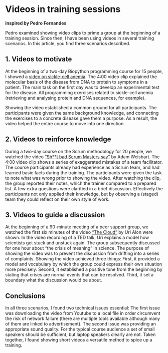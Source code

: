 
# Videos in training sessions

**inspired by Pedro Fernandes**

Pedro examined showing video clips to prime a group at the beginning of a training session. Since then, I have been using videos in several training scenarios. In this article, you find three scenarios described.

## 1. Videos to motivate

At the beginning of a two-day Biopython programming course for 15
people, I showed a [video on sickle-cell anemia](http://www.youtube.com/watch?v=R4-c3hUhhyc). The
4:00 video clip explained the molecular basis of the disease from DNA to
protein to symptoms in a patient. The main task on the first day was to
develop an experimental test for the disease. All programming exercises
related to sickle-cell anemia (retrieving and analysing protein and DNA
sequences, for example). 

Showing the video established a common ground
for all participants. The participants were given the same background
knowledge, and connecting the exercises to a concrete disease gave them
a purpose. As a result, the video helped the entire course to move into
one direction.

## 2. Videos to reinforce knowledge

During a two-day course on the Scrum methodology for 20 people, we watched the
video [“Sh\*\*t bad Scrum Masters say”](http://www.youtube.com/watch?v=GGbsgs611MM) by Adam Weisbart. The 4:00 video clip shows a series of exaggerated mistakes of a
team facilitator. The course participants already had experience as a
Scrum team, and had learned basic facts during the training. The
participants were given the task to note what was wrong prior to showing
the video. After watching the clip, the group reported their notes,
which the trainer compared to a prepared list. A few extra questions
were clarified in a brief discussion. Effectively the participants not
only applied their knowledge, but by observing a (staged) team they
could reflect on their own style of work.

## 3. Videos to guide a discussion

At the beginning of a 90-minute meeting of a peer support group, we watched the
first six minutes of the video [“The Cloud”](http://www.youtube.com/watch?v=RVoz_pEeV8I) by Uri Alon were
shown. In the video recording of a TED talk, Uri explains a
model how scientists get stuck and unstuck again. The group
subsequently discussed for one hour about “the crisis of meaning” in
science. The purpose of showing the video was to prevent the discussion
from drifting into a series of complaints. Showing the video achieved
three things: First, it provided a model and vocabulary by which the
group could express their own situation more precisely. Second, it
established a positive tone from the beginning by stating that crises
are normal events that can be resolved. Third, it set a boundary what
the discussion would be about.

## Conclusions

In all three scenarios, I found two technical issues essential: The
first issue was downloading the video from Youtube to a local file in
order circumvent the risk of network failure (there are multiple tools
available although many of them are linked to advertisement). The second
issue was providing an appropriate sound quality. For the typical course
audience a set of small speakers should be sufficient, but laptop
speakers clearly are not. Taken together, I found showing short videos a versatile method to spice
up a training. 